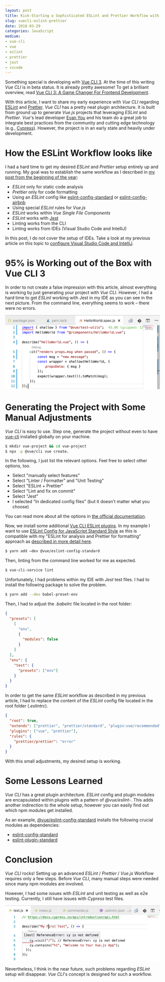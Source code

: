```yaml
---
layout: post
title: Kick-Starting a Sophisticated ESLint and Prettier Workflow with Vue CLI 3 in a few Minutes
slug: vuecli-eslint-prettier
date: 2018-03-29
categories: JavaScript
medium:
- vue-cli
- vue
- eslint
- prettier
- jest
- vscode
---
```


Something special is developing with [Vue CLI 3](https://github.com/vuejs/vue-cli). At the time of this writing _Vue CLI_ is in beta status. It is already pretty awesome! To get a brilliant overview, read [Vue CLI 3: A Game Changer For Frontend Development](https://vuejsdevelopers.com/2018/03/26/vue-cli-3/?jsdojo_id=tw_vc3).

With this article, I want to share my early experience with _Vue CLI_ regarding [ESLint](https://eslint.org/) and [Prettier](https://prettier.io/). _Vue CLI_ has a pretty neat plugin architecture. It is built from ground up to generate _Vue.js_ projects that leveraging _ESLint_ and _Prettier_. _Vue_'s lead developer [Evan You](https://twitter.com/youyuxi) and his team do a great job to integrate best practices from the community and cutting edge technology (e.g., [Cypress](https://www.cypress.io/)). However, the project is in an early state and heavily under development.

# How the ESLint Workflow looks like

I had a hard time to get my desired _ESLint_ and _Prettier_ setup entirely up and running. My goal was to establish the same workflow as I described in [my post from the beginning of the year](https://medium.com/@doppelmutzi/eslint-prettier-vue-workflow-46a3cf54332f):

* _ESLint_ only for static code analysis
* _Prettier_ only for code formatting
* Using an _ESLint_ config like [eslint-config-standard](https://github.com/standard/eslint-config-standard) or [eslint-config-airbnb](https://github.com/airbnb/javascript/tree/master/packages/eslint-config-airbnb)
* Using special _ESLint_ rules for _Vue.js_
* _ESLint_ works within _Vue Single File Components_
* _ESLint_ works with [Jest](https://facebook.github.io/jest/)
* Linting works from the CLI
* Linting works from IDEs (Visual Studio Code and IntelliJ)

In this post, I do not cover the setup of IDEs. Take a look at my previous article on this topic to [configure Visual Studio Code and IntelliJ](https://medium.com/@doppelmutzi/eslint-prettier-vue-workflow-46a3cf54332f#27b4).

# 95% is Working out of the Box with Vue CLI 3

In order to not create a false impression with this article, almost everything is working by just generating your project with _Vue CLI_. However, I had a hard time to get _ESLint_ working with Jest in my IDE as you can see in the next picture. From the command line, everything seems to work &ndash; there were no errors.

![imports didn't work out of the box](../images/vscode-eslint-problem.png)

# Generating the Project with Some Manual Adjustments

_Vue CLI_ is easy to use. Step one, generate the project without even to have [vue-cli](https://github.com/vuejs/vue-cli) installed globally on your machine.

```bash
$ mkdir vue-project && cd vue-project
$ npx -p @vue/cli vue create.
```

In the following, I just list the relevant options. Feel free to select other options, too.

* Select &quot;manually select features&quot;
* Select &quot;Linter / Formatter&quot; and &quot;Unit Testing&quot;
* Select &quot;ESLint + Prettier&quot;
* Select &quot;Lint and fix on commit&quot;
* Select &quot;Jest&quot;
* I selected &quot;In dedicated config files&quot; (but it doesn't matter what you choose)

You can read more about all the options in [the official documentation](https://github.com/vuejs/vue-cli/blob/dev/docs/README.md#configuration).

Now, we install some additional [Vue CLI ESLint plugins](https://github.com/vuejs/vue-cli/tree/dev/packages/%40vue). In my example I want to use [ESLint Config for JavaScript Standard Style](https://github.com/standard/eslint-config-standard) as this is compatible with my &quot;ESLint for analysis and Prettier for formatting&quot; approach as [described in more detail here](https://medium.com/@doppelmutzi/eslint-prettier-vue-workflow-46a3cf54332f#cdc0).

```bash
$ yarn add —dev @vue/eslint-config-standard
```

Then, linting from the command line worked for me as expected.

```bash
$ vue-cli-service lint
```

Unfortunately, I had problems within my IDE with _Jest_ test files. I had to install the following package to solve the problem.

```bash
$ yarn add --dev babel-preset-env
```

Then, I had to adjust the _.babelrc_ file located in the root folder:

```json
{
  "presets": [
    [
      "env",
      {
        "modules": false
      }
    ]
  ],
  "env": {
    "test": {
      "presets": ["env"]
    }
  }
}
```

In order to get the same _ESLint_ workflow as described in my previous article, I had to replace the content of the _ESLint_ config file located in the root folder (_.eslintrc_).

```json
{
  "root": true,
  "extends": ["prettier", "prettier/standard", "plugin:vue/recommended"],
  "plugins": ["vue", "prettier"],
  "rules": {
    "prettier/prettier": "error"
  }
}
```

With this small adjustments, my desired setup is working.

# Some Lessons Learned

_Vue CLI_ has a great plugin architecture. _ESLint_ config and plugin modules are encapsulated within plugins with a pattern of _@vue/eslint-_. This adds another indirection to the whole setup, however you can easily find out which npm modules get installed.

As an example, [@vue/eslint-config-standard](https://github.com/vuejs/vue-cli/tree/dev/packages/%40vue/eslint-config-standard) installs the following crucial modules as dependencies:

* [eslint-config-standard](https://github.com/standard/eslint-config-standard)
* [eslint-plugin-standard](https://github.com/xjamundx/eslint-plugin-standard)

# Conclusion

_Vue CLI_ rocks! Setting up an advanced _ESLint_ / _Prettier_ / _Vue.js_ Workflow requires only a few steps. Before _Vue CLI_, many manual steps were needed since many npm modules are involved.

However, I had some issues with _ESLint_ and unit testing as well as e2e testing. Currently, I still have issues with _Cypress_ test files.

![Minor ESLint problems with Cypress](../images/eslint-cypress-problem.png)

Nevertheless, I think in the near future, such problems regarding _ESLint_ setup will disappear. _Vue CLI_'s concept is designed for such a workflow.
